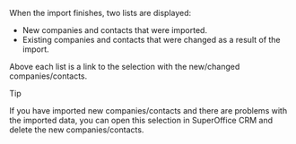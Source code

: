 <!-- markdownlint-disable-file MD041 -->
When the import finishes, two lists are displayed:

* New companies and contacts that were imported.
* Existing companies and contacts that were changed as a result of the import.

Above each list is a link to the selection with the new/changed companies/contacts.

> [!TIP]
> If you have imported new companies/contacts and there are problems with the imported data, you can open this selection in SuperOffice CRM and delete the new companies/contacts.

